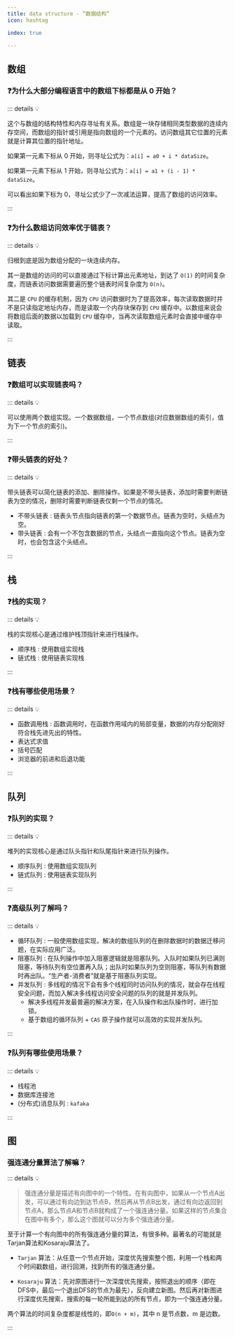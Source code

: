 ```yaml
---
title: data structure - “数据结构”
icon: hashtag

index: true

---
```


<!-- more -->

## 数组

### ❓为什么大部分编程语言中的数组下标都是从 0 开始？
    
::: details 💡
    
  这个与数组的结构特性和内存寻址有关系。数组是一块存储相同类型数据的连续内存空间，而数组的指针或引用是指向数组的一个元素的。访问数组其它位置的元素就是计算其位置的指针地址。
  
  如果第一元素下标从 0 开始，则寻址公式为：`a[i] = a0 + i * dataSize`。
  
  如果第一元素下标从 1 开始，则寻址公式为：`a[i] = a1 + (i - 1) * dataSize`。
  
  可以看出如果下标为 0，寻址公式少了一次减法运算，提高了数组的访问效率。

:::

### ❓为什么数组访问效率优于链表？
  
::: details 💡
  
  归根到底是因为数组分配的一块连续内存。
  
  其一是数组的访问的可以直接通过下标计算出元素地址，到达了 `O(1)` 的时间复杂度，而链表访问数据需要遍历整个链表时间复杂度为 `O(n)`。
  
  其二是 `CPU` 的缓存机制，因为 `CPU` 访问数据时为了提高效率，每次读取数据时并不是只读指定地址内存，而是读取一个内存块保存到 `CPU` 缓存中。以数组来说会将数组后面的数据以加载到 `CPU` 缓存中，当再次读取数组元素时会直接中缓存中读取。
  
:::

## 链表

### ❓数组可以实现链表吗？
 
::: details 💡
 
  可以使用两个数组实现。一个数据数组，一个节点数组(对应数据数组的索引，值为下一个节点的索引)。

:::

### ❓带头链表的好处？
  
::: details 💡
  
  带头链表可以简化链表的添加、删除操作。如果是不带头链表，添加时需要判断链表为空的情况，删除时需要判断链表仅剩一个节点的情况。
  
  * 不带头链表 : 链表头节点指向链表的第一个数据节点。链表为空时，头结点为空。
  * 带头链表 : 会有一个不包含数据的节点，头结点一直指向这个节点。链表为空时，也会包含这个头结点。

:::

## 栈

### ❓栈的实现？
  
::: details 💡
  
  栈的实现核心是通过维护栈顶指针来进行栈操作。
  
  * 顺序栈 : 使用数组实现栈     
  * 链式栈 : 使用链表实现栈   

:::

### ❓栈有哪些使用场景？

::: details 💡

  * 函数调用栈 : 函数调用时，在函数作用域内的局部变量，数据的内存分配刚好符合栈先进先出的特性。
  * 表达式求值
  * 括号匹配
  * 浏览器的前进和后退功能
  
:::

## 队列

### ❓队列的实现？
  
::: details 💡
  
  堆列的实现核心是通过队头指针和队尾指针来进行队列操作。
  
  * 顺序队列 : 使用数组实现队列
  * 链式队列 : 使用链表实现队列

:::

### ❓高级队列了解吗？
 
::: details 💡
  
  * 循环队列 : 一般使用数组实现，解决的数组队列的在删除数据时的数据迁移问题，在实际应用广泛。
  * 阻塞队列 : 在队列操作中加入阻塞逻辑就是阻塞队列。入队时如果队列已满则阻塞，等待队列有空位置再入队；出队时如果队列为空则阻塞，等队列有数据时再出队。“生产者-消费者”就是基于阻塞队列实现。
  * 并发队列 : 多线程的情况下会有多个线程同时访问队列的情况，就会存在线程安全问题，而加入解决多线程访问安全问题的队列的就是并发队列。
    - 解决多线程并发最普遍的解决方案，在入队操作和出队操作时，进行加锁。
    - 基于数组的循环队列 + `CAS` 原子操作就可以高效的实现并发队列。
  
:::
  
### ❓队列有哪些使用场景？
  
::: details 💡
  
  * 线程池
  * 数据库连接池
  * (分布式)消息队列 : `kafaka` 
  
:::

## 图

### 强连通分量算法了解嘛？

::: details 💡

  > 强连通分量是描述有向图中的一个特性。在有向图中，如果从一个节点A出发，可以通过有向边到达节点B，然后再从节点B出发，通过有向边返回到节点A，那么节点A和节点B就构成了一个强连通分量。如果这样的节点集合在图中有多个，那么这个图就可以分为多个强连通分量。

至于计算一个有向图中的所有强连通分量的算法，有很多种。最著名的可能就是Tarjan算法和Kosaraju算法了。

  - `Tarjan` 算法：从任意一个节点开始，深度优先搜索整个图，利用一个栈和两个时间戳数组，进行回溯，找到所有的强连通分量。
    
  - `Kosaraju` 算法：先对原图进行一次深度优先搜索，按照退出的顺序（即在DFS中，最后一个退出DFS的节点为最先），反向建立新图。然后再对新图进行深度优先搜索，搜索的每一轮所能到达的所有节点，即为一个强连通分量。

两个算法的时间复杂度都是线性的，即`O(n + m)`，其中 n 是节点数，m 是边数。

:::